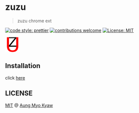 # zuzu

> zuzu chrome ext

[![code style: prettier][prettier]][prettier-url]
[![contributions welcome][contri]][contri-url]
[![License: MIT][license]][license-url]

<img src="./icon48.png" alt="zuzu chrome ext">

## Installation

click [ here ][webstore-url]

[webstore-url]: https://chrome.google.com/webstore/detail/zuzu/bihjcllopggkliknhhboemalejjkbhao

## LICENSE

[MIT](./LICENSE) @ [Aung Myo Kyaw](https://github.com/AungMyoKyaw)

[contri]: https://img.shields.io/badge/contributions-welcome-brightgreen.svg?style=flat-square
[contri-url]: https://github.com/AungMyoKyaw/ZUZU/issues
[license]: https://img.shields.io/badge/License-MIT-brightgreen.svg?style=flat-square
[license-url]: https://opensource.org/licenses/MIT
[prettier]: https://img.shields.io/badge/code_style-prettier-ff69b4.svg?style=flat-square
[prettier-url]: https://github.com/prettier/prettier

